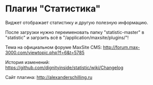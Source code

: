 Плагин "Статистика"
===========================

Виджет отображает статистику и другую полезную информацию.

После загрузки нужно переименовать папку "statistic-master" в "statistic" и загрзить всё в "/application/maxsite/plugins/"!

Тема на официальном форуме MaxSite CMS: http://forum.max-3000.com/viewtopic.php?f=6&t=5785

История изменений: https://github.com/dignityinside/statistic/wiki/Changelog

Сайт плагина: http://alexanderschilling.ru
